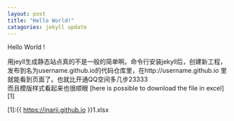 ```yaml
---
layout: post
title: "Hello World!"
catagories: jekyll update
---
```

Hello World !

 用jeyll生成静态站点真的不是一般的简单啊。命令行安装jekyll后，创建新工程，发布到名为username.github.io的代码仓库里，在http://username.github.io 
 里就能看到页面了。也就比开通QQ空间多几步23333<br>
 而且模版样式看起来也很顺眼
[here is possible to download the file in excel][1]

[1]:{{ https://inarii.github.io }}1.xlsx
